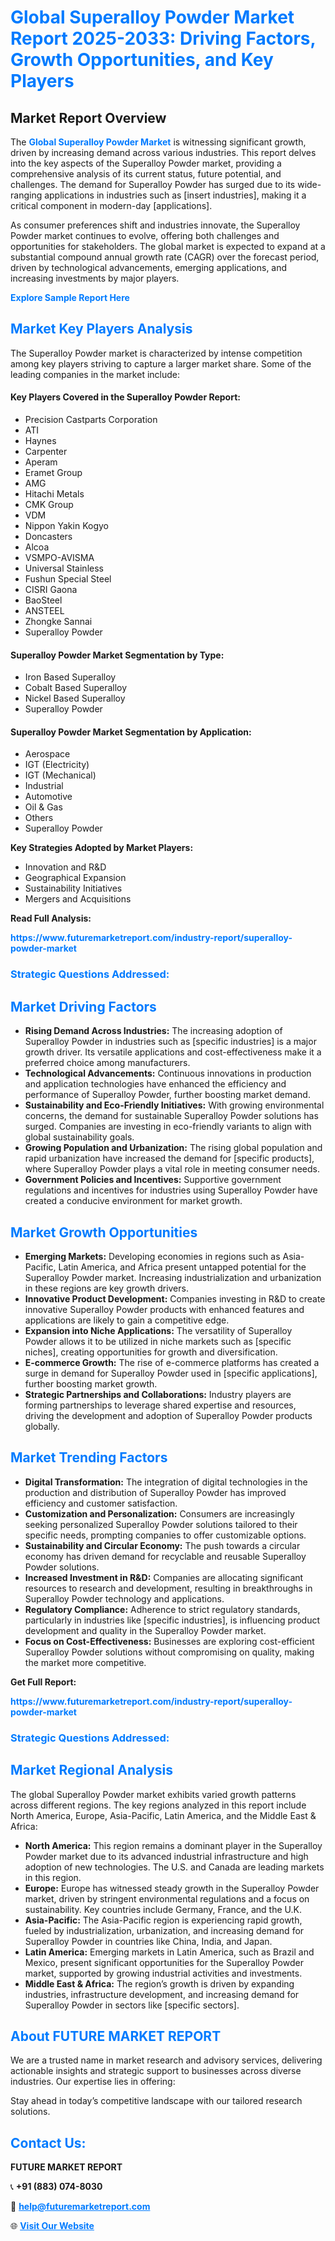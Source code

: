 <h1 style="color: #007BFF;">Global Superalloy Powder Market Report 2025-2033: Driving Factors, Growth Opportunities, and Key Players</h1>

<section id="overview">
<h2>Market Report Overview</h2>
<p>The <a href="https://www.futuremarketreport.com/industry-report/superalloy-powder-market" style="color: #007BFF; text-decoration: none;"><strong>Global Superalloy Powder Market</strong></a> is witnessing significant growth, driven by increasing demand across various industries. This report delves into the key aspects of the Superalloy Powder market, providing a comprehensive analysis of its current status, future potential, and challenges. The demand for Superalloy Powder has surged due to its wide-ranging applications in industries such as [insert industries], making it a critical component in modern-day [applications].</p>
<p>As consumer preferences shift and industries innovate, the Superalloy Powder market continues to evolve, offering both challenges and opportunities for stakeholders. The global market is expected to expand at a substantial compound annual growth rate (CAGR) over the forecast period, driven by technological advancements, emerging applications, and increasing investments by major players.</p>
</section>

<section id="overview">
<p><a href="https://www.futuremarketreport.com/request-sample/reportId=107900" style="color: #007BFF; text-decoration: none;"><strong>Explore Sample Report Here</strong></a></p>
</section>

<section id="key-players">
<h2 style="color: #007BFF;">Market Key Players Analysis</h2>
<p>The Superalloy Powder market is characterized by intense competition among key players striving to capture a larger market share. Some of the leading companies in the market include:</p>
<h4>Key Players Covered in the Superalloy Powder Report:</h4>
<ul><li>Precision Castparts Corporation</li><li>ATI</li><li>Haynes</li><li>Carpenter</li><li>Aperam</li><li>Eramet Group</li><li>AMG</li><li>Hitachi Metals</li><li>CMK Group</li><li>VDM</li><li>Nippon Yakin Kogyo</li><li>Doncasters</li><li>Alcoa</li><li>VSMPO-AVISMA</li><li>Universal Stainless</li><li>Fushun Special Steel</li><li>CISRI Gaona</li><li>BaoSteel</li><li>ANSTEEL</li><li>Zhongke Sannai</li><li>Superalloy Powder</li></ul>
<h4>Superalloy Powder Market Segmentation by Type:</h4>
<ul><li>Iron Based Superalloy</li><li>Cobalt Based Superalloy</li><li>Nickel Based Superalloy</li><li>Superalloy Powder</li></ul>

<h4>Superalloy Powder Market Segmentation by Application:</h4>
<ul><li>Aerospace</li><li>IGT (Electricity)</li><li>IGT (Mechanical)</li><li>Industrial</li><li>Automotive</li><li>Oil &amp; Gas</li><li>Others</li><li>Superalloy Powder</li></ul>
<p><strong>Key Strategies Adopted by Market Players:</strong></p>
<ul>
<li>Innovation and R&D</li>
<li>Geographical Expansion</li>
<li>Sustainability Initiatives</li>
<li>Mergers and Acquisitions</li>
</ul>
</section>

<section>
<p><strong>Read Full Analysis: </strong></p><a href="https://www.futuremarketreport.com/industry-report/superalloy-powder-market" style="color: #007BFF; text-decoration: none;"><strong>https://www.futuremarketreport.com/industry-report/superalloy-powder-market</strong></a>
<h3 style="color: #007BFF;">Strategic Questions Addressed:</h3>
</section>

<section id="driving-factors">
<h2 style="color: #007BFF;">Market Driving Factors</h2>
<ul>
<li><strong>Rising Demand Across Industries:</strong> The increasing adoption of Superalloy Powder in industries such as [specific industries] is a major growth driver. Its versatile applications and cost-effectiveness make it a preferred choice among manufacturers.</li>
<li><strong>Technological Advancements:</strong> Continuous innovations in production and application technologies have enhanced the efficiency and performance of Superalloy Powder, further boosting market demand.</li>
<li><strong>Sustainability and Eco-Friendly Initiatives:</strong> With growing environmental concerns, the demand for sustainable Superalloy Powder solutions has surged. Companies are investing in eco-friendly variants to align with global sustainability goals.</li>
<li><strong>Growing Population and Urbanization:</strong> The rising global population and rapid urbanization have increased the demand for [specific products], where Superalloy Powder plays a vital role in meeting consumer needs.</li>
<li><strong>Government Policies and Incentives:</strong> Supportive government regulations and incentives for industries using Superalloy Powder have created a conducive environment for market growth.</li>
</ul>
</section>

<section id="growth-opportunities">
<h2 style="color: #007BFF;">Market Growth Opportunities</h2>
<ul>
<li><strong>Emerging Markets:</strong> Developing economies in regions such as Asia-Pacific, Latin America, and Africa present untapped potential for the Superalloy Powder market. Increasing industrialization and urbanization in these regions are key growth drivers.</li>
<li><strong>Innovative Product Development:</strong> Companies investing in R&D to create innovative Superalloy Powder products with enhanced features and applications are likely to gain a competitive edge.</li>
<li><strong>Expansion into Niche Applications:</strong> The versatility of Superalloy Powder allows it to be utilized in niche markets such as [specific niches], creating opportunities for growth and diversification.</li>
<li><strong>E-commerce Growth:</strong> The rise of e-commerce platforms has created a surge in demand for Superalloy Powder used in [specific applications], further boosting market growth.</li>
<li><strong>Strategic Partnerships and Collaborations:</strong> Industry players are forming partnerships to leverage shared expertise and resources, driving the development and adoption of Superalloy Powder products globally.</li>
</ul>
</section>

<section id="trending-factors">
<h2 style="color: #007BFF;">Market Trending Factors</h2>
<ul>
<li><strong>Digital Transformation:</strong> The integration of digital technologies in the production and distribution of Superalloy Powder has improved efficiency and customer satisfaction.</li>
<li><strong>Customization and Personalization:</strong> Consumers are increasingly seeking personalized Superalloy Powder solutions tailored to their specific needs, prompting companies to offer customizable options.</li>
<li><strong>Sustainability and Circular Economy:</strong> The push towards a circular economy has driven demand for recyclable and reusable Superalloy Powder solutions.</li>
<li><strong>Increased Investment in R&D:</strong> Companies are allocating significant resources to research and development, resulting in breakthroughs in Superalloy Powder technology and applications.</li>
<li><strong>Regulatory Compliance:</strong> Adherence to strict regulatory standards, particularly in industries like [specific industries], is influencing product development and quality in the Superalloy Powder market.</li>
<li><strong>Focus on Cost-Effectiveness:</strong> Businesses are exploring cost-efficient Superalloy Powder solutions without compromising on quality, making the market more competitive.</li>
</ul>
</section>

<section>
<p><strong>Get Full Report: </strong></p><a href="https://www.futuremarketreport.com/industry-report/superalloy-powder-market" style="color: #007BFF; text-decoration: none;"><strong>https://www.futuremarketreport.com/industry-report/superalloy-powder-market</strong></a>
<h3 style="color: #007BFF;">Strategic Questions Addressed:</h3>
</section>


<section id="regional-analysis">
<h2 style="color: #007BFF;">Market Regional Analysis</h2>
<p>The global Superalloy Powder market exhibits varied growth patterns across different regions. The key regions analyzed in this report include North America, Europe, Asia-Pacific, Latin America, and the Middle East & Africa:</p>
<ul>
<li><strong>North America:</strong> This region remains a dominant player in the Superalloy Powder market due to its advanced industrial infrastructure and high adoption of new technologies. The U.S. and Canada are leading markets in this region.</li>
<li><strong>Europe:</strong> Europe has witnessed steady growth in the Superalloy Powder market, driven by stringent environmental regulations and a focus on sustainability. Key countries include Germany, France, and the U.K.</li>
<li><strong>Asia-Pacific:</strong> The Asia-Pacific region is experiencing rapid growth, fueled by industrialization, urbanization, and increasing demand for Superalloy Powder in countries like China, India, and Japan.</li>
<li><strong>Latin America:</strong> Emerging markets in Latin America, such as Brazil and Mexico, present significant opportunities for the Superalloy Powder market, supported by growing industrial activities and investments.</li>
<li><strong>Middle East & Africa:</strong> The region’s growth is driven by expanding industries, infrastructure development, and increasing demand for Superalloy Powder in sectors like [specific sectors].</li>
</ul>
</section>

<footer>
<h2 style="color: #007BFF;">About FUTURE MARKET REPORT</h2>
<p>We are a trusted name in market research and advisory services, delivering actionable insights and strategic support to businesses across diverse industries. Our expertise lies in offering:</p>

<p>Stay ahead in today’s competitive landscape with our tailored research solutions.</p>

<h2 style="color: #007BFF;">Contact Us:</h2>
<p><strong>FUTURE MARKET REPORT</strong></p>
<p>📞 <strong>+91 (883) 074-8030</strong></p>
<p>📧 <strong><a href="mailto:help@futuremarketreport.com" style="color: #007BFF;">help@futuremarketreport.com</a></strong></p>
<p>🌐 <strong><a href="https://www.futuremarketreport.com/" style="color: #007BFF;">Visit Our Website</a></strong></p>
</footer>
